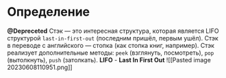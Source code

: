 # Определение
**@Depreceted**
Стэк — это интересная структура, которая является LIFO структурой `last-in-first-out` (последним пришёл, первым ушёл). Стэк в переводе с английского — стопка (как стопка книг, например). Стэк реализует дополнительные методы: `peek` (взглянуть, посмотреть), `pop` (вытолкнуть), `push` (затолкать).
**LIFO** - **Last In First Out**
![[Pasted image 20230608110951.png]]